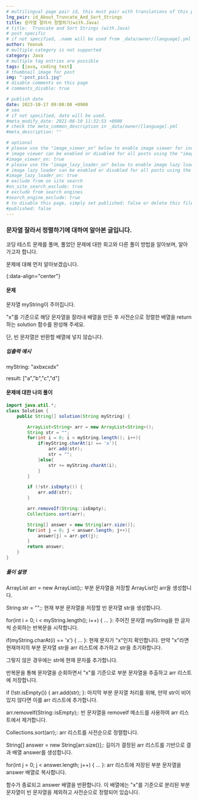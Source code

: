 ```yaml
---
# multilingual page pair id, this must pair with translations of this page. (This name must be unique)
lng_pair: id_About_Truncate_And_Sort_Strings
title: 문자열 잘라서 정렬하기(with.Java)
# title:  Truncate and Sort Strings (with.Java)
# post specific
# if not specified, .name will be used from _data/owner/[language].yml
author: Yeonuk
# multiple category is not supported
category: Java
# multiple tag entries are possible
tags: [java, coding test]
# thumbnail image for post
img: ":post_pic1.jpg"
# disable comments on this page
# comments_disable: true

# publish date
date: 2023-10-17 09:00:00 +0900
# seo
# if not specified, date will be used.
#meta_modify_date: 2021-08-10 11:32:53 +0900
# check the meta_common_description in _data/owner/[language].yml
#meta_description: ""

# optional
# please use the "image_viewer_on" below to enable image viewer for individual pages or posts (_posts/ or [language]/_posts folders).
# image viewer can be enabled or disabled for all posts using the "image_viewer_posts: true" setting in _data/conf/main.yml.
#image_viewer_on: true
# please use the "image_lazy_loader_on" below to enable image lazy loader for individual pages or posts (_posts/ or [language]/_posts folders).
# image lazy loader can be enabled or disabled for all posts using the "image_lazy_loader_posts: true" setting in _data/conf/main.yml.
#image_lazy_loader_on: true
# exclude from on site search
#on_site_search_exclude: true
# exclude from search engines
#search_engine_exclude: true
# to disable this page, simply set published: false or delete this file
#published: false
---
```


<!-- outline-start -->

### 문자열 잘라서 정렬하기에 대하여 알아본 글입니다.

코딩 테스트 문제를 풀며, 풀었던 문제에 대한 회고와 다른 풀이 방법을 알아보며, 알아가고자 합니다.

문제에 대해 먼저 알아보겠습니다.

{:data-align="center"}

<!-- outline-end -->

#### 문제

문자열 myString이 주어집니다.

"x"를 기준으로 해당 문자열을 잘라내 배열을 만든 후 사전순으로 정렬한 배열을 return 하는 solution 함수를 완성해 주세요.

단, 빈 문자열은 반환할 배열에 넣지 않습니다.

##### 입출력 예시

myString: "axbxcxdx"

result: ["a","b","c","d"]

<!-- | start_num | end_num | result |
| --------- | ------- | ------ |
| 10        | 3       | 0      | -->

#### 문제에 대한 나의 풀이

```java
import java.util.*;
class Solution {
    public String[] solution(String myString) {

        ArrayList<String> arr = new ArrayList<String>();
        String str = "";
        for(int i = 0; i < myString.length(); i++){
            if(myString.charAt(i) == 'x'){
                arr.add(str);
                str = "";
            }else{
                str += myString.charAt(i);
            }
        }

        if (!str.isEmpty()) {
            arr.add(str);
        }

        arr.removeIf(String::isEmpty);
        Collections.sort(arr);

        String[] answer = new String[arr.size()];
        for(int j = 0; j < answer.length; j++){
            answer[j] = arr.get(j);
        }
        return answer;
    }
}
```

##### 풀이 설명

ArrayList<String> arr = new ArrayList<String>();: 부분 문자열을 저장할 ArrayList인 arr을 생성합니다.

String str = "";: 현재 부분 문자열을 저장할 빈 문자열 str을 생성합니다.

for(int i = 0; i < myString.length(); i++) { ... }: 주어진 문자열 myString을 한 글자씩 순회하는 반복문을 시작합니다.

if(myString.charAt(i) == 'x') { ... }: 현재 문자가 "x"인지 확인합니다. 만약 "x"라면 현재까지의 부분 문자열 str을 arr 리스트에 추가하고 str을 초기화합니다.

그렇지 않은 경우에는 str에 현재 문자를 추가합니다.

반복문을 통해 문자열을 순회하면서 "x"를 기준으로 부분 문자열을 추출하고 arr 리스트에 저장합니다.

if (!str.isEmpty()) { arr.add(str); }: 마지막 부분 문자열 처리를 위해, 만약 str이 비어 있지 않다면 이를 arr 리스트에 추가합니다.

arr.removeIf(String::isEmpty);: 빈 문자열을 removeIf 메소드를 사용하여 arr 리스트에서 제거합니다.

Collections.sort(arr);: arr 리스트를 사전순으로 정렬합니다.

String[] answer = new String[arr.size()];: 길이가 결정된 arr 리스트를 기반으로 결과 배열 answer를 생성합니다.

for(int j = 0; j < answer.length; j++) { ... }: arr 리스트에 저장된 부분 문자열을 answer 배열로 복사합니다.

함수가 종료되고 answer 배열을 반환합니다. 이 배열에는 "x"를 기준으로 분리된 부분 문자열이 빈 문자열을 제외하고 사전순으로 정렬되어 있습니다.
